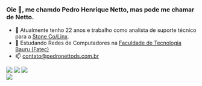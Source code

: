 ### Oie 👋, me chamdo Pedro Henrique Netto, mas pode me chamar de Netto.

- 🔭 Atualmente tenho 22 anos e trabalho como analista de suporte técnico para a [Stone Co/Linx](https://www.linkedin.com/in/pedronettods/).
- 🌱 Estudando Redes de Computadores na [Faculdade de Tecnologia Bauru (Fatec)](https://fatecbauru.cps.sp.gov.br/)
- 📫 contato@pedronettods.com.br

<div>
<img src="https://img.shields.io/badge/Visual_Studio-5C2D91?style=for-the-badge&logo=visual%20studio&logoColor=white">
<img src="https://img.shields.io/badge/Python-14354C?style=for-the-badge&logo=python&logoColor=white">
<img src="https://img.shields.io/badge/HTML5-E34F26?style=for-the-badge&logo=html5&logoColor=white">

</div>
<img src="https://github-readme-stats.vercel.app/api/top-langs/?username=PedroNettoDs&theme=blue-green">
